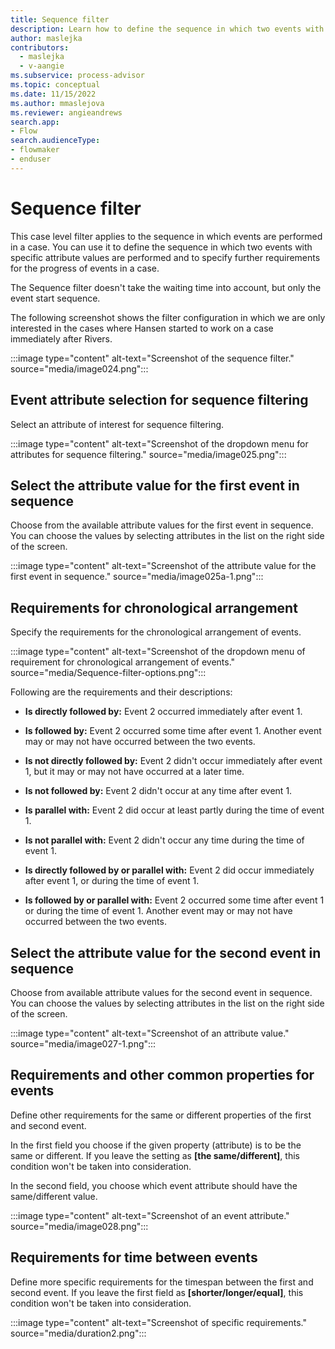 ```yaml
---
title: Sequence filter
description: Learn how to define the sequence in which two events with specific attribute values are performed and specify further requirements for the progress of events in a case in the Power Automate Process Mining desktop app.
author: maslejka
contributors:
  - maslejka
  - v-aangie
ms.subservice: process-advisor
ms.topic: conceptual
ms.date: 11/15/2022
ms.author: mmaslejova
ms.reviewer: angieandrews
search.app:
- Flow
search.audienceType:
- flowmaker
- enduser
---
```


# Sequence filter

This case level filter applies to the sequence in which events are performed in a case. You can use it to define the sequence in which two events with specific attribute values are performed and to specify further requirements for the progress of events in a case.

The Sequence filter doesn't take the waiting time into account, but only the event start sequence.

The following screenshot shows the filter configuration in which we are only interested in the cases where  Hansen started to work on a case immediately after Rivers.

:::image type="content" alt-text="Screenshot of the sequence filter." source="media/image024.png":::

## Event attribute selection for sequence filtering

Select an attribute of interest for sequence filtering.

:::image type="content" alt-text="Screenshot of the dropdown menu for attributes for sequence filtering." source="media/image025.png":::

## Select the attribute value for the first event in sequence

Choose from the available attribute values for the first event in sequence. You can choose the values by selecting attributes in the list on the right side of the screen.

:::image type="content" alt-text="Screenshot of the attribute value for the first event in sequence." source="media/image025a-1.png":::

## Requirements for chronological arrangement

Specify the requirements for the chronological arrangement of events.

:::image type="content" alt-text="Screenshot of the dropdown menu of requirement for chronological arrangement of events." source="media/Sequence-filter-options.png":::

Following are the requirements and their descriptions:

- **Is directly followed by:** Event 2 occurred immediately after event 1.

- **Is followed by:** Event 2 occurred some time after event 1. Another event may or may not have occurred between the two events.

- **Is not directly followed by:** Event 2 didn't occur immediately after event 1, but it may or may not have occurred at a later time.

- **Is not followed by:** Event 2 didn't occur at any time after event 1.

- **Is parallel with:** Event 2 did occur at least partly during the time of event 1.

- **Is not parallel with:** Event 2 didn't occur any time during the time of event 1.

- **Is directly followed by or parallel with:** Event 2 did occur immediately after event 1, or during the time of event 1.

- **Is followed by or parallel with:** Event 2 occurred some time after event 1 or during the time of event 1. Another event may or may not have occurred between the two events.

## Select the attribute value for the second event in sequence

Choose from available attribute values for the second event in sequence. You can choose the values by selecting attributes in the list on the right side of the screen.

:::image type="content" alt-text="Screenshot of an attribute value." source="media/image027-1.png":::

## Requirements and other common properties for events

Define other requirements for the same or different properties of the first and second event.

In the first field you choose if the given property (attribute) is to be the same or different. If you leave the setting as **[the same/different]**, this condition won't be taken into consideration.

In the second field, you choose which event attribute should have the same/different value.

:::image type="content" alt-text="Screenshot of an event attribute." source="media/image028.png":::

## Requirements for time between events

Define more specific requirements for the timespan between the first and second event. If you leave the first field as **[shorter/longer/equal]**, this condition won't be taken into consideration.

:::image type="content" alt-text="Screenshot of specific requirements." source="media/duration2.png":::

